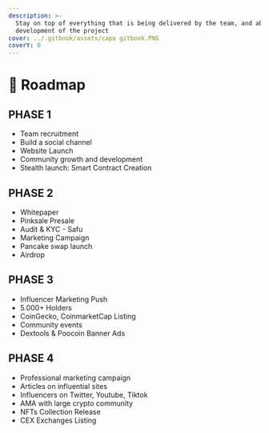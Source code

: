 ```yaml
---
description: >-
  Stay on top of everything that is being delivered by the team, and about the
  development of the project
cover: ../.gitbook/assets/capa gitbook.PNG
coverY: 0
---
```


# 👑 Roadmap

## PHASE 1

* Team recruitment
* Build a social channel
* Website Launch
* Community growth and development
* Stealth launch: Smart Contract Creation

## PHASE 2

* Whitepaper
* Pinksale Presale
* Audit & KYC - Safu
* Marketing Campaign
* Pancake swap launch
* Airdrop

## PHASE 3

* Influencer Marketing Push
* 5.000+ Holders
* CoinGecko, CoinmarketCap Listing
* Community events
* Dextools & Poocoin Banner Ads

## PHASE 4

* Professional marketing campaign
* Articles on influential sites
* Influencers on Twitter, Youtube, Tiktok
* AMA with large crypto community
* NFTs Collection Release
* CEX Exchanges Listing
